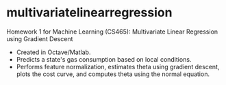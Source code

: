 # multivariatelinearregression
Homework 1 for Machine Learning (CS465): Multivariate Linear Regression using Gradient Descent
- Created in Octave/Matlab.
- Predicts a state's gas consumption based on local conditions. 
- Performs feature normalization, estimates theta using gradient descent, plots the cost curve, and computes theta using the normal equation. 
